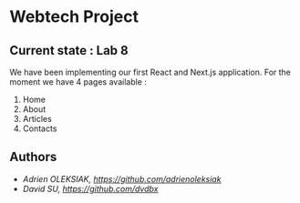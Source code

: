 # Webtech Project

##  Current state : Lab 8

We have been implementing our first React and Next.js application. For the moment we have 4 pages available :
1. Home
2. About 
3. Articles
4. Contacts

## Authors

* *Adrien OLEKSIAK, <https://github.com/adrienoleksiak>*
* *David SU, <https://github.com/dvdbx>*


